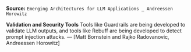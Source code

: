 **Source:** `Emerging Architectures for LLM Applications _ Andreessen Horowitz`

**Validation and Security Tools**
Tools like Guardrails are being developed to validate LLM outputs, and tools like Rebuff are being developed to detect prompt injection attacks. — [Matt Bornstein and Rajko Radovanovic, Andreessen Horowitz]
